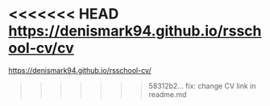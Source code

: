<<<<<<< HEAD
 https://denismark94.github.io/rsschool-cv/cv 
=======
https://denismark94.github.io/rsschool-cv/
>>>>>>> 58312b2... fix: change CV link in readme.md

